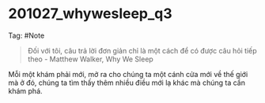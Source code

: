 # 201027_whywesleep_q3

Tag: #Note

> Đối với tôi, câu trả lời đơn giản chỉ là một cách để có được câu hỏi tiếp theo - Matthew Walker, Why We Sleep

Mỗi một khám phải mới, mở ra cho chúng ta một cánh cửa mới về thế giới mà ở đó, chúng ta tìm thấy thêm nhiều điều mới lạ khác mà chúng ta cần khám phá.